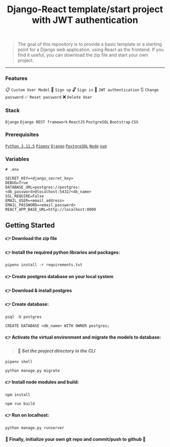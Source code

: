 # <div align="center"> Django-React template/start project with JWT authentication</div>
<br>

> The goal of this repository is to provide a basic template or a starting point for a Django web application, using React as the frontend. If you find it useful, you can download the zip file and start your own project. 
---

### Features
:clipboard: ` Custom User Model ` :raising_hand: ` Sign up ` :unlock: ` Sign in ` :key: ` JWT authentication ` :arrows_clockwise: ` Change password ` :white_check_mark: ` Reset password ` :x: ` Delete User `

### Stack
` Django ` ` Django REST framework ` ` ReactJS ` ` PostgreSQL ` ` Bootstrap ` ` CSS `

### Prerequisites
[`Python 3.11.5`](https://www.python.org/downloads/) [`Pipenv`](https://pypi.org/project/pipenv/) [`Django`](https://www.djangoproject.com/) [`PostgreSQL`](https://www.postgresql.org/download/) [`Node`](https://nodejs.org/en/download) [`nvm`](https://github.com/nvm-sh/nvm)

### Variables
```
# .env

SECRET_KEY=<django_secret_key>
DEBUG=True
DATABASE_URL=postgres://postgres:<db_password>@localhost:5432/<db_name>
SSL_REQUIRE=False
EMAIL_USER=<email_address>
EMAIL_PASSWORD=<email_password>
REACT_APP_BASE_URL=http://localhost:8000
```

## Getting Started
#### :point_right: Download the zip file
#### :point_right: Install the required python libraries and packages:
```
pipenv install -r requirements.txt
```
#### :point_right: Create postgres database on your local system
#### :point_right: Download & install postgres
#### :point_right: Create database:
```
psql -U postgres
```
```
CREATE DATABASE <db_name> WITH OWNER postgres;
```
#### :point_right: Activate the virtual environment and migrate the models to database:
> #### :memo: _Set the project directory in the CLI_ 
```
pipenv shell
```
```
python manage.py migrate
```
#### :point_right: Install node modules and build:
```
npm install
```
```
npm run build
```
#### :point_right: Run on localhost:
```
python manage.py runserver
```
#### :triumph: Finally, initialize your own git repo and commit/push to github :clap:
